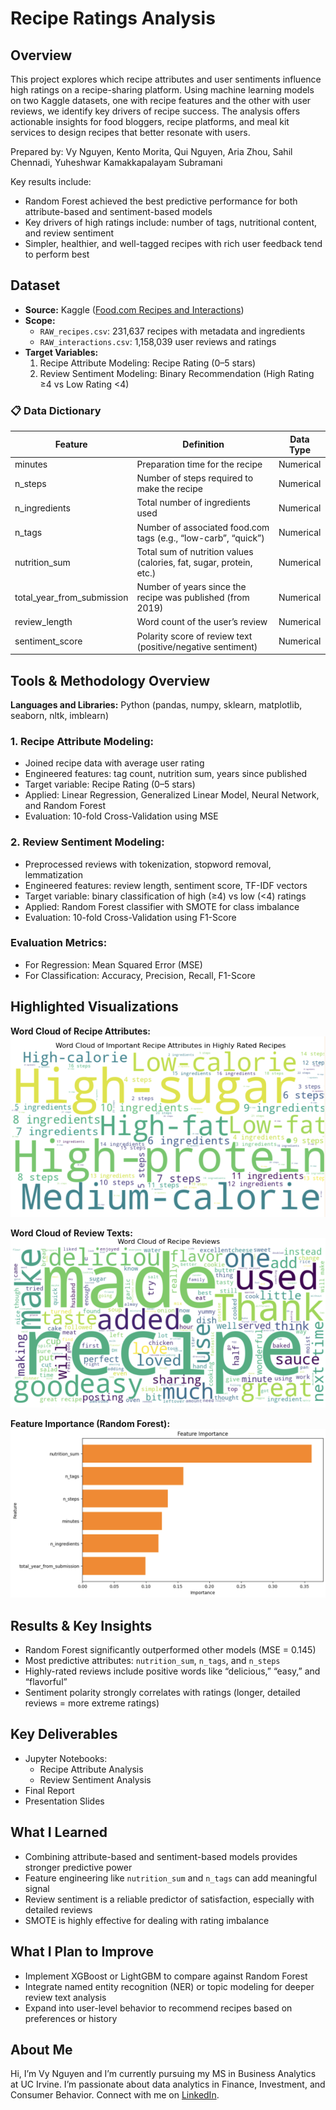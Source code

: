 # Recipe Ratings Analysis

## Overview
This project explores which recipe attributes and user sentiments influence high ratings on a recipe-sharing platform. Using machine learning models on two Kaggle datasets, one with recipe features and the other with user reviews, we identify key drivers of recipe success. The analysis offers actionable insights for food bloggers, recipe platforms, and meal kit services to design recipes that better resonate with users.

Prepared by: Vy Nguyen, Kento Morita, Qui Nguyen, Aria Zhou, Sahil Chennadi, Yuheshwar Kamakkapalayam Subramani

Key results include:
- Random Forest achieved the best predictive performance for both attribute-based and sentiment-based models
- Key drivers of high ratings include: number of tags, nutritional content, and review sentiment
- Simpler, healthier, and well-tagged recipes with rich user feedback tend to perform best

## Dataset
- **Source:** Kaggle ([Food.com Recipes and Interactions](https://www.kaggle.com/datasets/shuyangli94/food-com-recipes-and-user-interactions))  
- **Scope:** 
  - `RAW_recipes.csv`: 231,637 recipes with metadata and ingredients  
  - `RAW_interactions.csv`: 1,158,039 user reviews and ratings  
- **Target Variables:** 
  1. Recipe Attribute Modeling: Recipe Rating (0–5 stars)
  2. Review Sentiment Modeling: Binary Recommendation (High Rating ≥4 vs Low Rating <4)

### 📋 Data Dictionary

| Feature                   | Definition                                                                    | Data Type         |
|---------------------------|--------------------------------------------------------------------------------|-------------------|
| minutes                   | Preparation time for the recipe                                               | Numerical         |
| n_steps                   | Number of steps required to make the recipe                                   | Numerical         |
| n_ingredients             | Total number of ingredients used                                              | Numerical         |
| n_tags                    | Number of associated food.com tags (e.g., “low-carb”, “quick”)                | Numerical         |
| nutrition_sum             | Total sum of nutrition values (calories, fat, sugar, protein, etc.)           | Numerical         |
| total_year_from_submission | Number of years since the recipe was published (from 2019)                    | Numerical         |
| review_length             | Word count of the user’s review                                               | Numerical         |
| sentiment_score           | Polarity score of review text (positive/negative sentiment)                  | Numerical         |

## Tools & Methodology Overview
**Languages and Libraries:** Python (pandas, numpy, sklearn, matplotlib, seaborn, nltk, imblearn)

### 1. Recipe Attribute Modeling:
- Joined recipe data with average user rating
- Engineered features: tag count, nutrition sum, years since published
- Target variable: Recipe Rating (0–5 stars)
- Applied: Linear Regression, Generalized Linear Model, Neural Network, and Random Forest
- Evaluation: 10-fold Cross-Validation using MSE

### 2. Review Sentiment Modeling:
- Preprocessed reviews with tokenization, stopword removal, lemmatization
- Engineered features: review length, sentiment score, TF-IDF vectors
- Target variable: binary classification of high (≥4) vs low (<4) ratings
- Applied: Random Forest classifier with SMOTE for class imbalance
- Evaluation: 10-fold Cross-Validation using F1-Score

### Evaluation Metrics:
- For Regression: Mean Squared Error (MSE)
- For Classification: Accuracy, Precision, Recall, F1-Score

## Highlighted Visualizations

**Word Cloud of Recipe Attributes:**  
![Attribute Word Cloud](Notebooks/wordcloud_recipe_tags.png)

**Word Cloud of Review Texts:**  
![Review Word Cloud](Notebooks/wordcloud_review_texts.png)

**Feature Importance (Random Forest):**  
![Feature Importance](Notebooks/feature_importance.png)

## Results & Key Insights
- Random Forest significantly outperformed other models (MSE = 0.145)
- Most predictive attributes: `nutrition_sum`, `n_tags`, and `n_steps`
- Highly-rated reviews include positive words like “delicious,” “easy,” and “flavorful”
- Sentiment polarity strongly correlates with ratings (longer, detailed reviews = more extreme ratings)

## Key Deliverables
- Jupyter Notebooks:  
  - Recipe Attribute Analysis  
  - Review Sentiment Analysis  
- Final Report
- Presentation Slides

## What I Learned
- Combining attribute-based and sentiment-based models provides stronger predictive power
- Feature engineering like `nutrition_sum` and `n_tags` can add meaningful signal
- Review sentiment is a reliable predictor of satisfaction, especially with detailed reviews
- SMOTE is highly effective for dealing with rating imbalance

## What I Plan to Improve
- Implement XGBoost or LightGBM to compare against Random Forest
- Integrate named entity recognition (NER) or topic modeling for deeper review text analysis
- Expand into user-level behavior to recommend recipes based on preferences or history

## About Me
Hi, I’m Vy Nguyen and I’m currently pursuing my MS in Business Analytics at UC Irvine. I’m passionate about data analytics in Finance, Investment, and Consumer Behavior. Connect with me on [LinkedIn](https://www.linkedin.com/in/vy-ngoc-lan-nguyen).
